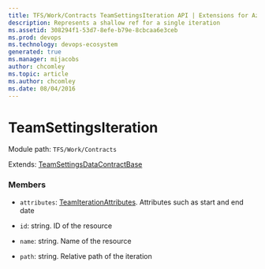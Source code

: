 ```yaml
---
title: TFS/Work/Contracts TeamSettingsIteration API | Extensions for Azure DevOps Services
description: Represents a shallow ref for a single iteration
ms.assetid: 308294f1-53d7-8efe-b79e-8cbcaa6e3ceb
ms.prod: devops
ms.technology: devops-ecosystem
generated: true
ms.manager: mijacobs
author: chcomley
ms.topic: article
ms.author: chcomley
ms.date: 08/04/2016
---
```


# TeamSettingsIteration

Module path: `TFS/Work/Contracts`

Extends: [TeamSettingsDataContractBase](../../../TFS/Work/Contracts/TeamSettingsDataContractBase.md)

### Members

* `attributes`: [TeamIterationAttributes](../../../TFS/Work/Contracts/TeamIterationAttributes.md). Attributes such as start and end date

* `id`: string. ID of the resource

* `name`: string. Name of the resource

* `path`: string. Relative path of the iteration

